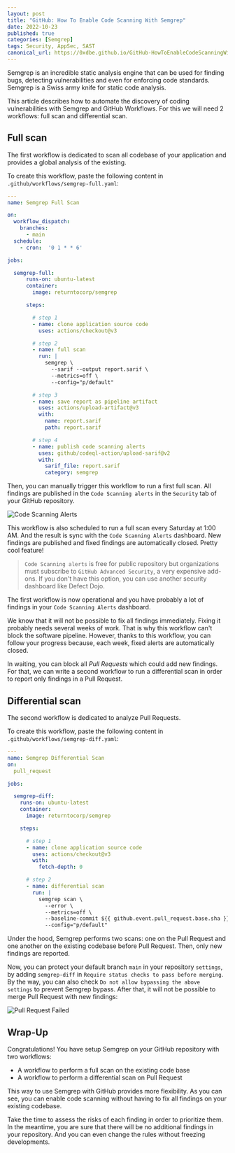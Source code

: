 ```yaml
---
layout: post
title: "GitHub: How To Enable Code Scanning With Semgrep"
date: 2022-10-23
published: true
categories: [Semgrep]
tags: Security, AppSec, SAST
canonical_url: https://0xdbe.github.io/GitHub-HowToEnableCodeScanningWithSemgrep/
---
```


Semgrep is an incredible static analysis engine that can be used for finding bugs, detecting vulnerabilities and even for enforcing code standards.
Semgrep is a Swiss army knife for static code analysis.

This article describes how to automate the discovery of coding vulnerabilities with Semgrep and GitHub Workflows.
For this we will need 2 workflows: full scan and differential scan.

## Full scan

The first workflow is dedicated to scan all codebase of your application and provides a global analysis of the existing.

To create this workflow, paste the following content in ``.github/workflows/semgrep-full.yaml``:

```yaml
---
name: Semgrep Full Scan

on:
  workflow_dispatch:
    branches:
      - main
  schedule:
    - cron:  '0 1 * * 6'

jobs:

  semgrep-full:
      runs-on: ubuntu-latest
      container:
        image: returntocorp/semgrep

      steps:

        # step 1
        - name: clone application source code
          uses: actions/checkout@v3

        # step 2
        - name: full scan
          run: |
            semgrep \
              --sarif --output report.sarif \
              --metrics=off \
              --config="p/default"

        # step 3
        - name: save report as pipeline artifact
          uses: actions/upload-artifact@v3
          with:
            name: report.sarif
            path: report.sarif

        # step 4
        - name: publish code scanning alerts
          uses: github/codeql-action/upload-sarif@v2
          with:
            sarif_file: report.sarif
            category: semgrep
```

Then, you can manually trigger this workflow to run a first full scan.
All findings are published in the ``Code Scanning alerts`` in the ``Security`` tab of your GitHub repository.

![Code Scanning Alerts](/0xdbe.github.io/assets/CodeScanningAlerts.png)

This workflow is also scheduled to run a full scan every Saturday at 1:00 AM.
And the result is sync with the ``Code Scanning Alerts`` dashboard.
New findings are published and fixed findings are automatically closed.
Pretty cool feature!

> ``Code Scanning alerts`` is free for public repository but organizations must subscribe to ``GitHub Advanced Security``, a very expensive add-ons.
> If you don't have this option, you can use another security dashboard like Defect Dojo.

The first workflow is now operational and you have probably a lot of findings in your ``Code Scanning Alerts`` dashboard.

We know that it will not be possible to fix all findings immediately.
Fixing it probably needs several weeks of work.
That is why this workflow can't block the software pipeline.
However, thanks to this workflow, you can follow your progress because, each week, fixed alerts are automatically closed.

In waiting, you can block all *Pull Requests* which could add new findings.
For that, we can write a second workflow to run a differential scan in order to report only findings in a Pull Request.


## Differential scan

The second workflow is dedicated to analyze Pull Requests.

To create this workflow, paste the following content in ``.github/workflows/semgrep-diff.yaml``:

```yaml
---
name: Semgrep Differential Scan
on:
  pull_request

jobs:

  semgrep-diff:
    runs-on: ubuntu-latest
    container:
      image: returntocorp/semgrep

    steps:

      # step 1
      - name: clone application source code
        uses: actions/checkout@v3
        with:
          fetch-depth: 0

      # step 2
      - name: differential scan
        run: |
          semgrep scan \
            --error \
            --metrics=off \
            --baseline-commit ${{ github.event.pull_request.base.sha }} \
            --config="p/default"
```

Under the hood, Semgrep performs two scans: one on the Pull Request and one another on the existing codebase before Pull Request.
Then, only new findings are reported.

Now, you can protect your default branch ``main`` in your repository ``settings``, by adding ``semgrep-diff`` in ``Require status checks to pass before merging``.
By the way, you can also check ``Do not allow bypassing the above settings`` to prevent Semgrep bypass.
After that, it will not be possible to merge Pull Request with new findings:

![Pull Request Failed](/0xdbe.github.io/assets/PullRequestFailed.png)


## Wrap-Up

Congratulations! You have setup Semgrep on your GitHub repository with two workflows:

- A workflow to perform a full scan on the existing code base
- A workflow to perform a differential scan on Pull Request

This way to use Semgrep with GitHub provides more flexibility.
As you can see, you can enable code scanning without having to fix all findings on your existing codebase.

Take the time to assess the risks of each finding in order to prioritize them.
In the meantime, you are sure that there will be no additional findings in your repository.
And you can even change the rules without freezing developments.

